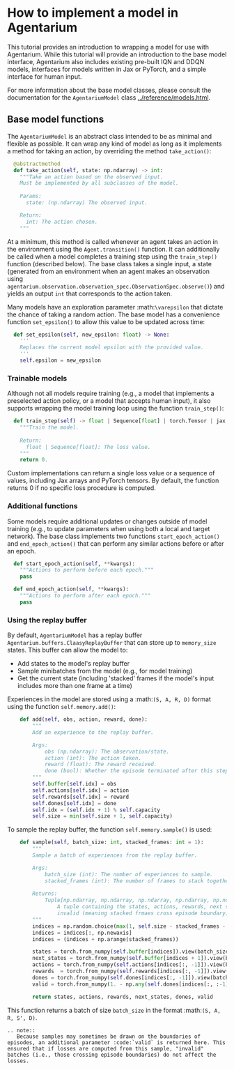 # How to implement a model in Agentarium

This tutorial provides an introduction to wrapping a model for use with Agentarium. While this tutorial will provide an introduction to the base model interface, Agentarium also includes existing pre-built IQN and DDQN models, interfaces for models written in Jax or PyTorch, and a simple interface for human input.

For more information about the base model classes, please consult the documentation for the `AgentariumModel` class [../reference/models.html](here).

## Base model functions

The `AgentariumModel` is an abstract class intended to be as minimal and flexible as possible. It can wrap any kind of model as long as it implements a method for taking an action, by overriding the method `take_action()`:

```python
  @abstractmethod
  def take_action(self, state: np.ndarray) -> int:
    """Take an action based on the observed input.
    Must be implemented by all subclasses of the model.
    
    Params:
      state: (np.ndarray) The observed input.

    Return:
      int: The action chosen.
    """
```

At a minimum, this method is called whenever an agent takes an action in the environment using the `Agent.transition()` function. It can additionally be called when a model completes a training step using the `train_step()` function (described below). The base class takes a single input, a state (generated from an environment when an agent makes an observation using `agentarium.observation.observation_spec.ObservationSpec.observe()`) and yields an output `int` that corresponds to the action taken.

Many models have an exploration parameter :math:`\varepsilon` that dictate the chance of taking a random action. The base model has a convenience function `set_epsilon()` to allow this value to be updated across time:

```python
  def set_epsilon(self, new_epsilon: float) -> None:
    '''
    Replaces the current model epsilon with the provided value.
    '''
    self.epsilon = new_epsilon
```

### Trainable models

Although not all models require training (e.g., a model that implements a preselected action policy, or a model that accepts human input), it also supports wrapping the model training loop using the function `train_step()`:

```python
  def train_step(self) -> float | Sequence[float] | torch.Tensor | jax.Array:
    """Train the model.
    
    Return:
      float | Sequence[float]: The loss value.
    """
    return 0.
```

Custom implementations can return a single loss value or a sequence of values, including Jax arrays and PyTorch tensors. By default, the function returns 0 if no specific loss procedure is computed.

### Additional functions

Some models require additional updates or changes outside of model training (e.g., to update parameters when using both a local and target network). The base class implements two functions `start_epoch_action()` and `end_epoch_action()` that can perform any similar actions before or after an epoch.

```python
  def start_epoch_action(self, **kwargs):
    """Actions to perform before each epoch."""
    pass

  def end_epoch_action(self, **kwargs):
    """Actions to perform after each epoch."""
    pass
```

### Using the replay buffer

By default, `AgentariumModel` has a replay buffer `Agentarium.buffers.ClaasyReplayBuffer` that can store up to `memory_size` states. This buffer can allow the model to:
- Add states to the model's replay buffer
- Sample minibatches from the model (e.g., for model training)
- Get the current state (including 'stacked' frames if the model's input includes more than one frame at a time)

Experiences in the model are stored using a :math:`(S, A, R, D)` format using the function `self.memory.add()`:

```python
    def add(self, obs, action, reward, done):
        """
        Add an experience to the replay buffer.

        Args:
            obs (np.ndarray): The observation/state.
            action (int): The action taken.
            reward (float): The reward received.
            done (bool): Whether the episode terminated after this step.
        """
        self.buffer[self.idx] = obs
        self.actions[self.idx] = action
        self.rewards[self.idx] = reward
        self.dones[self.idx] = done
        self.idx = (self.idx + 1) % self.capacity
        self.size = min(self.size + 1, self.capacity)
```

To sample the replay buffer, the function `self.memory.sample()` is used:

```python
    def sample(self, batch_size: int, stacked_frames: int = 1):
        """
        Sample a batch of experiences from the replay buffer.

        Args:
            batch_size (int): The number of experiences to sample.
            stacked_frames (int): The number of frames to stack together.
        
        Returns:
            Tuple[np.ndarray, np.ndarray, np.ndarray, np.ndarray, np.ndarray, np.ndarray]: 
                A tuple containing the states, actions, rewards, next states, dones, and 
                invalid (meaning stacked frmaes cross episode boundary).
        """
        indices = np.random.choice(max(1, self.size - stacked_frames - 1),  batch_size, replace=False)
        indices = indices[:, np.newaxis]
        indices = (indices + np.arange(stacked_frames))

        states = torch.from_numpy(self.buffer[indices]).view(batch_size, -1)
        next_states = torch.from_numpy(self.buffer[indices + 1]).view(batch_size, -1)
        actions = torch.from_numpy(self.actions[indices[:, -1]]).view(batch_size, -1)
        rewards  = torch.from_numpy(self.rewards[indices[:, -1]]).view(batch_size, -1)
        dones = torch.from_numpy(self.dones[indices[:, -1]]).view(batch_size, -1)
        valid = torch.from_numpy(1. - np.any(self.dones[indices[:, :-1]], axis=-1)).view(batch_size, -1)

        return states, actions, rewards, next_states, dones, valid
```

This function returns a batch of size `batch_size` in the format :math:`(S, A, R, S', D)`.

```{eval-rst}
.. note::
   Because samples may sometimes be drawn on the boundaries of episodes, an additional parameter :code:`valid` is returned here. This ensured that if losses are computed from this sample, "invalid" batches (i.e., those crossing episode boundaries) do not affect the losses.
```